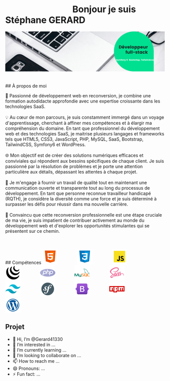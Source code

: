 # &nbsp;&nbsp;&nbsp;&nbsp;&nbsp;&nbsp;&nbsp;&nbsp;&nbsp;&nbsp;&nbsp;&nbsp;&nbsp;&nbsp;&nbsp;&nbsp;&nbsp;&nbsp;&nbsp;&nbsp;&nbsp;&nbsp;&nbsp;&nbsp;&nbsp;&nbsp;&nbsp;&nbsp;&nbsp;&nbsp;&nbsp;&nbsp;Bonjour je suis Stéphane GERARD
<img src="https://github.com/Gerard41330/Stephane-GERARD/blob/main/Developpeur-full-stack.png">
<br>
<br>
<br>
## À propos de moi
<br>
<p>🚀 Passionné de développement web en reconversion, je combine une formation autodidacte approfondie avec une expertise croissante dans les technologies SaaS.
<br>
<br>
💡 Au cœur de mon parcours, je suis constamment immergé dans un voyage d'apprentissage, cherchant à affiner mes compétences et à élargir ma compréhension du domaine. En tant que professionnel du développement web et des technologies SaaS, je maitrise plusieurs langages et frameworks tels que HTML5, CSS3, JavaScript, PHP, MySQL, SaaS, Bootstrap, TailwindCSS, Symfony6 et WordPress.
<br>
<br>
🌐 Mon objectif est de créer des solutions numériques efficaces et conviviales qui répondent aux besoins spécifiques de chaque client. Je suis passionné par la résolution de problèmes et je porte une attention particulière aux détails, dépassant les attentes à chaque projet.
<br>
<br>
💼 Je m'engage à fournir un travail de qualité tout en maintenant une communication ouverte et transparente tout au long du processus de développement. En tant que personne reconnue travailleur handicapé (RQTH), je considère la diversité comme une force et je suis déterminé à surpasser les défis pour réussir dans ma nouvelle carrière.
<br>
<br>
🌟 Convaincu que cette reconversion professionnelle est une étape cruciale de ma vie, je suis impatient de contribuer activement au monde du développement web et d'explorer les opportunités stimulantes qui se présentent sur ce chemin.</p>
<br>
<br>
## Compétences 
<img src="https://github.com/Gerard41330/Stephane-GERARD/blob/main/icons8-html5-48.png" style="margin-right: 30px;">&nbsp;&nbsp;&nbsp;&nbsp;&nbsp;&nbsp;&nbsp;&nbsp;<img src="https://github.com/Gerard41330/Stephane-GERARD/blob/main/icons8-css3-48.png" style="margin-right: 30px;">&nbsp;&nbsp;&nbsp;&nbsp;&nbsp;&nbsp;&nbsp;&nbsp;<img src="https://github.com/Gerard41330/Stephane-GERARD/blob/main/icons8-js-48.png" style="margin-right: 30px;">&nbsp;&nbsp;&nbsp;&nbsp;&nbsp;&nbsp;&nbsp;&nbsp;<img src="https://github.com/Gerard41330/Stephane-GERARD/blob/main/icons8-jquery-48.png" style="margin-right: 30px;">&nbsp;&nbsp;&nbsp;&nbsp;&nbsp;&nbsp;&nbsp;&nbsp;<img src="https://github.com/Gerard41330/Stephane-GERARD/blob/main/icons8-php-48.png" style="margin-right: 30px;">&nbsp;&nbsp;&nbsp;&nbsp;&nbsp;&nbsp;&nbsp;&nbsp;<img src="https://github.com/Gerard41330/Stephane-GERARD/blob/main/icons8-mysql-48.png" style="margin-right: 30px;">&nbsp;&nbsp;&nbsp;&nbsp;&nbsp;&nbsp;&nbsp;&nbsp;<img src="https://github.com/Gerard41330/Stephane-GERARD/blob/main/icons8-toupet-48.png" style="margin-right: 30px;">&nbsp;&nbsp;&nbsp;&nbsp;&nbsp;&nbsp;&nbsp;&nbsp;<img src="https://github.com/Gerard41330/Stephane-GERARD/blob/main/icons8-tailwind-css-48.png" style="margin-right: 30px;">&nbsp;&nbsp;&nbsp;&nbsp;&nbsp;&nbsp;&nbsp;&nbsp;<img src="https://github.com/Gerard41330/Stephane-GERARD/blob/main/icons8-symfony-48 (1).png" style="margin-right: 30px;">&nbsp;&nbsp;&nbsp;&nbsp;&nbsp;&nbsp;&nbsp;&nbsp;<img src="https://github.com/Gerard41330/Stephane-GERARD/blob/main/icons8-bootstrap-48.png" style="margin-right: 30px;">&nbsp;&nbsp;&nbsp;&nbsp;&nbsp;&nbsp;&nbsp;&nbsp;<img src="https://github.com/Gerard41330/Stephane-GERARD/blob/main/icons8-npm-48.png" style="margin-right: 30px;">&nbsp;&nbsp;&nbsp;&nbsp;&nbsp;&nbsp;&nbsp;&nbsp;<img src="https://github.com/Gerard41330/Stephane-GERARD/blob/main/icons8-wordpress-48.png" style="margin-right: 30px;">

## Projet

- 👋 Hi, I’m @Gerard41330
- 👀 I’m interested in ...
- 🌱 I’m currently learning ...
- 💞️ I’m looking to collaborate on ...
- 📫 How to reach me ...
- 😄 Pronouns: ...
- ⚡ Fun fact: ...

<!---
Gerard41330/Gerard41330 is a ✨ special ✨ repository because its `README.md` (this file) appears on your GitHub profile.
You can click the Preview link to take a look at your changes.
--->
